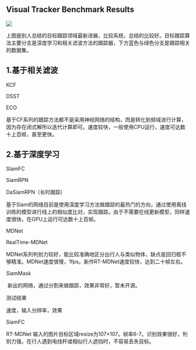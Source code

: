 

## Visual Tracker Benchmark Results

![](/home/zzh/Note/跟踪算法/1.png)

上图是别人总结的目标跟踪领域最新进展，比较系统，总结的比较好。目标跟踪算法主要分支是深度学习和相关滤波方法的跟踪器，下方蓝色与绿色分支是跟踪相关的数据集。





## 1.基于相关滤波

KCF

DSST

ECO

​	基于CF系列的跟踪方法都不是采用神经网络的结构，而是转化到频域进行计算，因为存在闭式解所以迭代计算即可。速度较快，一般使用CPU运行，速度可达数十上百帧，甚至更快。

## 2.基于深度学习

SIamFC

SiamRPN

DaSiamRPN（长时跟踪）

​	基于Siam的网络目前是使用深度学习方法做跟踪的最热门的方向，通过使用离线训练的模型进行线上的相似度比对，实现跟踪。由于不需要在线更新模型，同样速度很快，在GPU上运行可达数十上百帧。	

MDNet              

RealTime-MDNet

​	MDNet系列判别力较好，能比较准确地区分出行人与类似物体，缺点是回归框不够精准。MDNet速度很慢，1fps。新作RT-MDNet速度较快，达到二十帧左右。

SiamMask

​	新出的网络，通过分割来做跟踪，效果非常好，暂未开源。







测试结果

速度，输入分辨率，效果

SiamFC

RT-MDNet  输入的图片目标区域resize为107×107。帧率6-7。识别效果很好，判别力强，在行人遇到电线杆或相似行人遮挡时，不容易丢失目标。